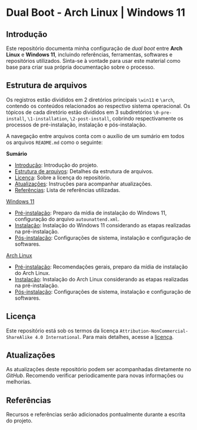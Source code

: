 # Dual Boot - Arch Linux | Windows 11

## Introdução

Este repositório documenta minha configuração de *dual boot* entre **Arch Linux** e **Windows 11**, incluindo referências, ferramentas, softwares e repositórios utilizados. Sinta-se à vontade para usar este material como base para criar sua própria documentação sobre o processo.

## Estrutura de arquivos

Os registros estão divididos em 2 diretórios principais `\win11` e `\arch`, contendo os conteúdos relacionados ao respectivo sistema operacional. Os tópicos de cada diretório estão divididos em 3 subdiretórios `\0-pre-install`, `\1-installation`, `\2-post-install`, cobrindo respectivamente os processos de pré-instalação, instalação e pós-instalação.

A navegação entre arquivos conta com o auxílio de um sumário em todos os arquivos `README.md` como o seguinte:

**Sumário**

* [Introdução](./README.md#introdução): Introdução do projeto.
* [Estrutura de arquivos](./README.md#estrutura-de-arquivos): Detalhes da estrutura de arquivos.
* [Licença](./README.md#licença): Sobre a licença do repositório.
* [Atualizações](./README.md#atualizações): Instruções para acompanhar atualizações.
* [Referências](./README.md#referências): Lista de referências utilizadas.

[Windows 11](./win11/README.md)
* [Pré-instalação](./win11/0-pre-install/): Preparo da mídia de instalação do Windows 11, configuração do arquivo `autounattend.xml`.
* [Instalação](./win11/1-installation/): Instalação do Windows 11 considerando as etapas realizadas na pré-instalação.
* [Pós-instalação](./win11/2-post-install/): Configurações de sistema, instalação e configuração de softwares.

[Arch Linux](./arch/README.md)  
* [Pré-instalação](./arch/0-pre-install/): Recomendações gerais, preparo da mídia de instalação do Arch Linux.
* [Instalação](./arch/1-installation/): Instalação do Arch Linux considerando as etapas realizadas na pré-instalação.
* [Pós-instalação](./arch/2-post-install/): Configurações de sistema, instalação e configuração de softwares.

## Licença

Este repositório está sob os termos da licença `Attribution-NonCommercial-ShareAlike 4.0 International`. Para mais detalhes, acesse a [licença](./LICENSE).

## Atualizações

As atualizações deste repositório podem ser acompanhadas diretamente no *GitHub*. Recomendo verificar periodicamente para novas informações ou melhorias.

## Referências

Recursos e referências serão adicionados pontualmente durante a escrita do projeto.
